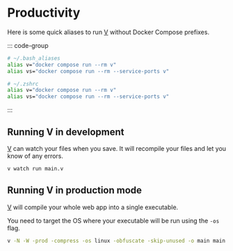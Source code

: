 # Productivity

Here is some quick aliases to run [V](https://vlang.io/) without Docker Compose prefixes.

::: code-group

```bash [Linux]
# ~/.bash_aliases
alias v="docker compose run --rm v"
alias vs="docker compose run --rm --service-ports v"
```

```bash [Mac]
# ~/.zshrc
alias v="docker compose run --rm v"
alias vs="docker compose run --rm --service-ports v"
```

:::

## Running V in development

[V](https://vlang.io/) can watch your files when you save. It will recompile your files and let you know of any errors.

```bash
v watch run main.v
```

## Running V in production mode

[V](https://vlang.io/) will compile your whole web app into a single executable.

You need to target the OS where your executable will be run using the `-os` flag.

```bash
v -N -W -prod -compress -os linux -obfuscate -skip-unused -o main main.v
```

